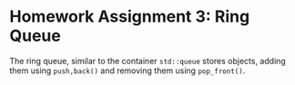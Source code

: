 # Homework Assignment 3: Ring Queue
The ring queue, similar to the container `std::queue` stores objects, adding them using `push,back()` and removing them using `pop_front()`.
